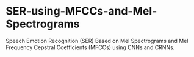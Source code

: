 # SER-using-MFCCs-and-Mel-Spectrograms
Speech Emotion Recognition (SER) Based on Mel Spectrograms and Mel Frequency Cepstral Coefficients (MFCCs) using CNNs and CRNNs.
